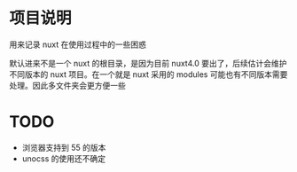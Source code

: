 # 项目说明

用来记录 nuxt 在使用过程中的一些困惑

默认进来不是一个 nuxt 的根目录，是因为目前 nuxt4.0 要出了，后续估计会维护不同版本的 nuxt 项目。在一个就是 nuxt 采用的 modules 可能也有不同版本需要处理。因此多文件夹会更方便一些

# TODO

- 浏览器支持到 55 的版本
- unocss 的使用还不确定 